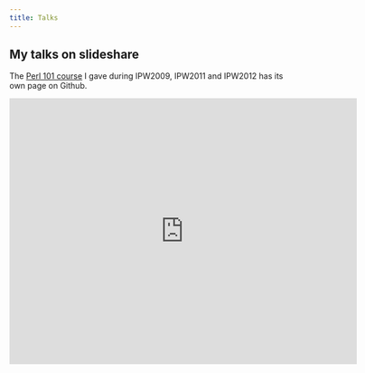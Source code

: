 ```yaml
---
title: Talks
---
```


## My talks on slideshare

The [Perl 101 course](https://github.com/larsen/perl101) I gave during
IPW2009, IPW2011 and IPW2012 has its own page on Github.

<iframe src="http://www.slideshare.net/stefanorodighiero/slideshelf" width="615px" height="470px" frameborder="0" marginwidth="0" marginheight="0" scrolling="no" style="border:none;" allowfullscreen webkitallowfullscreen mozallowfullscreen></iframe>
